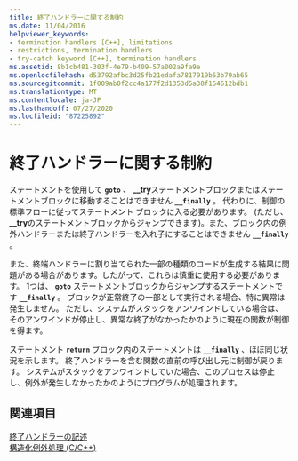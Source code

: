 ```yaml
---
title: 終了ハンドラーに関する制約
ms.date: 11/04/2016
helpviewer_keywords:
- termination handlers [C++], limitations
- restrictions, termination handlers
- try-catch keyword [C++], termination handlers
ms.assetid: 8b1cb481-303f-4e79-b409-57a002a9fa9e
ms.openlocfilehash: d53792afbc3d25fb21edafa7817919b63b79ab65
ms.sourcegitcommit: 1f009ab0f2cc4a177f2d1353d5a38f164612bdb1
ms.translationtype: MT
ms.contentlocale: ja-JP
ms.lasthandoff: 07/27/2020
ms.locfileid: "87225892"
---
```

# <a name="restrictions-on-termination-handlers"></a>終了ハンドラーに関する制約

ステートメントを使用して **`goto`** 、 **__try**ステートメントブロックまたはステートメントブロックに移動することはできません **`__finally`** 。 代わりに、制御の標準フローに従ってステートメント ブロックに入る必要があります。 (ただし、 **__try**のステートメントブロックからジャンプできます)。また、ブロック内の例外ハンドラーまたは終了ハンドラーを入れ子にすることはできません **`__finally`** 。

また、終端ハンドラーに割り当てられた一部の種類のコードが生成する結果に問題がある場合があります。したがって、これらは慎重に使用する必要があります。 1つは、 **`goto`** ステートメントブロックからジャンプするステートメントです **`__finally`** 。 ブロックが正常終了の一部として実行される場合、特に異常は発生しません。 ただし、システムがスタックをアンワインドしている場合は、そのアンワインドが停止し、異常な終了がなかったかのように現在の関数が制御を得ます。

ステートメント **`return`** ブロック内のステートメントは **`__finally`** 、ほぼ同じ状況を示します。 終了ハンドラーを含む関数の直前の呼び出し元に制御が戻ります。 システムがスタックをアンワインドしていた場合、このプロセスは停止し、例外が発生しなかったかのようにプログラムが処理されます。

## <a name="see-also"></a>関連項目

[終了ハンドラーの記述](../cpp/writing-a-termination-handler.md)<br/>
[構造化例外処理 (C/C++)](../cpp/structured-exception-handling-c-cpp.md)
